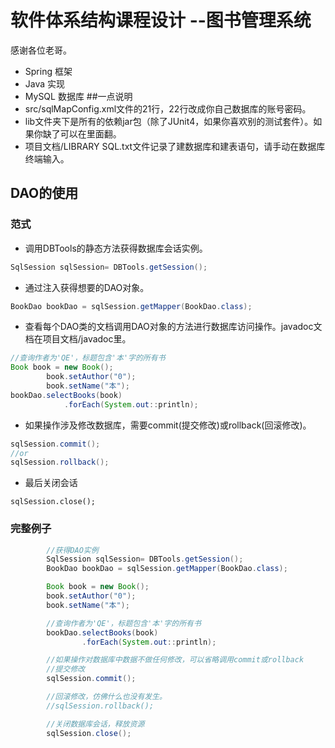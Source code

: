 # 软件体系结构课程设计 --图书管理系统
感谢各位老哥。
- Spring  框架
- Java     实现
- MySQL 数据库
##一点说明
- src/sqlMapConfig.xml文件的21行，22行改成你自己数据库的账号密码。
- lib文件夹下是所有的依赖jar包（除了JUnit4，如果你喜欢别的测试套件）。如果你缺了可以在里面翻。
- 项目文档/LIBRARY SQL.txt文件记录了建数据库和建表语句，请手动在数据库终端输入。
## DAO的使用
### 范式
- 调用DBTools的静态方法获得数据库会话实例。
```java
SqlSession sqlSession= DBTools.getSession();
```
- 通过注入获得想要的DAO对象。
```java
BookDao bookDao = sqlSession.getMapper(BookDao.class);
```
- 查看每个DAO类的文档调用DAO对象的方法进行数据库访问操作。javadoc文档在项目文档/javadoc里。
```java
//查询作者为'QE'，标题包含'本'字的所有书
Book book = new Book();
        book.setAuthor("0");
        book.setName("本");
bookDao.selectBooks(book)
            .forEach(System.out::println);
```
- 如果操作涉及修改数据库，需要commit(提交修改)或rollback(回滚修改)。
```java
sqlSession.commit();
//or
sqlSession.rollback();
```
- 最后关闭会话
```
sqlSession.close();
```

### 完整例子
```java
        //获得DAO实例
        SqlSession sqlSession= DBTools.getSession();
        BookDao bookDao = sqlSession.getMapper(BookDao.class);

        Book book = new Book();
        book.setAuthor("0");
        book.setName("本");

        //查询作者为'QE'，标题包含'本'字的所有书
        bookDao.selectBooks(book)
                .forEach(System.out::println);

        //如果操作对数据库中数据不做任何修改，可以省略调用commit或rollback
        //提交修改
        sqlSession.commit();

        //回滚修改，仿佛什么也没有发生。
        //sqlSession.rollback();

        //关闭数据库会话，释放资源
        sqlSession.close();
```